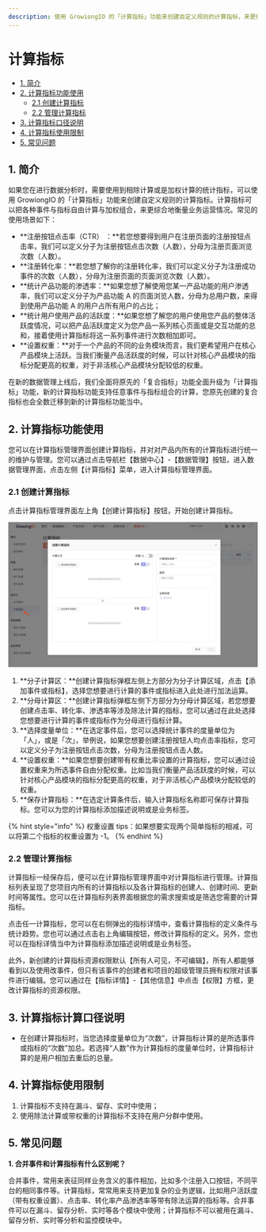 ```yaml
---
description: 使用 GrowiongIO 的「计算指标」功能来创建自定义规则的计算指标，来更综合地衡量业务运营情况
---
```


# 计算指标

* [1. 简介](data-management-complex-metrics.md#1-jian-jie)
* [2. 计算指标功能使用](data-management-complex-metrics.md#2-ji-suan-zhi-biao-gong-neng-shi-yong)
  * [2.1 创建计算指标](data-management-complex-metrics.md#21-chuang-jian-ji-suan-zhi-biao)
  * [2.2 管理计算指标](data-management-complex-metrics.md#22-guan-li-ji-suan-zhi-biao)
* [3. 计算指标口径说明](data-management-complex-metrics.md#3-ji-suan-zhi-biao-ji-suan-kou-jing-shuo-ming)
* [4. 计算指标使用限制](data-management-complex-metrics.md#4-ji-suan-zhi-biao-shi-yong-xian-zhi)
* [5. 常见问题](data-management-complex-metrics.md#5-chang-jian-wen-ti)

## **1. 简介**

如果您在进行数据分析时，需要使用到相除计算或是加权计算的统计指标，可以使用 GrowiongIO 的「计算指标」功能来创建自定义规则的计算指标。计算指标可以把各种事件与指标自由计算与加权组合，来更综合地衡量业务运营情况。常见的使用场景如下：

* **注册按钮点击率（CTR） ：**若您想要得到用户在注册页面的注册按钮点击率，我们可以定义分子为注册按钮点击次数（人数），分母为注册页面浏览次数（人数）。
* **注册转化率：**若您想了解你的注册转化率，我们可以定义分子为注册成功事件的次数（人数），分母为注册页面的页面浏览次数（人数）。
* **统计产品功能的渗透率：**如果您想了解使用您某一产品功能的用户渗透率，我们可以定义分子为产品功能 A 的页面浏览人数，分母为总用户数，来得到使用产品功能 A 的用户占所有用户的占比；
* **统计用户使用产品的活跃度：**如果您想了解您的用户使用您产品的整体活跃度情况，可以把产品活跃度定义为您产品一系列核心页面或是交互功能的总和，接着使用计算指标将这一系列事件进行次数相加即可。
* **设置权重：**对于一个产品的不同的业务模块而言，我们更希望用户在核心产品模块上活跃。当我们衡量产品活跃度的时候，可以针对核心产品模块的指标分配更高的权重，对于非活核心产品模块分配较低的权重。

在新的数据管理上线后，我们全面将原先的「复合指标」功能全面升级为「计算指标」功能，新的计算指标功能支持任意事件与指标组合的计算，您原先创建的复合指标也会全数迁移到新的计算指标功能当中。

## **2. 计算指标功能使用**

您可以在计算指标管理界面创建计算指标，并对对产品内所有的计算指标进行统一的维护与管理。您可以通过点击导航栏【数据中心】-【数据管理】按钮，进入数据管理界面，点击左侧【计算指标】菜单，进入计算指标管理界面。

### **2.1 创建计算指标**

点击计算指标管理界面左上角【创建计算指标】按钮，开始创建计算指标。

![&#x8BA1;&#x7B97;&#x6307;&#x6807;&#x914D;&#x7F6E;&#x754C;&#x9762;](../.gitbook/assets/wechatimg69.jpeg)

1. **分子计算区：**创建计算指标弹框左侧上方部分为分子计算区域，点击【添加事件或指标】，选择您想要进行计算的事件或指标进入此处进行加法运算。
2. **分母计算区：**创建计算指标弹框左侧下方部分为分母计算区域，若您想要创建点击率、转化率、渗透率等涉及除法计算的指标，您可以通过在此处选择您想要进行计算的事件或指标作为分母进行指标计算。
3. **选择度量单位：**在选定事件后，您可以选择统计事件的度量单位为「人」，或是「次」，举例说，如果您想要创建注册按钮人均点击率指标，您可以定义分子为注册按钮点击次数，分母为注册按钮点击人数。
4. **设置权重：**如果您想要创建带有权重比率设置的计算指标，您可以通过设置权重来为所选事件自由分配权重。比如当我们衡量产品活跃度的时候，可以针对核心产品模块的指标分配更高的权重，对于非活核心产品模块分配较低的权重。
5. **保存计算指标：**在选定计算条件后，输入计算指标名称即可保存计算指标。您可以为您的计算指标添加描述说明或是业务标签。

{% hint style="info" %}
权重设置 tips：如果想要实现两个简单指标的相减，可以将第二个指标的权重设置为 -1。
{% endhint %}

### **2.2 管理计算指标**

计算指标一经保存后，便可以在计算指标管理界面中对计算指标进行管理。计算指标列表呈现了您项目内所有的计算指标以及各计算指标的创建人、创建时间、更新时间等属性。您可以在计算指标列表界面根据您的需求搜索或是筛选您需要的计算指标。

点击任一计算指标，您可以在右侧弹出的指标详情中，查看计算指标的定义条件与统计趋势。您也可以通过点击右上角编辑按钮，修改计算指标的定义。另外，您也可以在指标详情当中为计算指标添加描述说明或是业务标签。

此外，新创建的计算指标资源权限默认【所有人可见，不可编辑】，所有人都能够看到以及使用改事件，但只有该事件的创建者和项目的超级管理员拥有权限对该事件进行编辑。您可以通过在【指标详情】-【其他信息】中点击【权限】方框，更改计算指标的资源权限。

## **3. 计算指标计算口径说明**

* 在创建计算指标时，当您选择度量单位为“次数”，计算指标计算的是所选事件或指标的“次数”加总。若选择“人数”作为计算指标的度量单位时，计算指标计算的是用户相加去重后的总量。

## **4. 计算指标使用限制**

1. 计算指标不支持在漏斗、留存、实时中使用；
2. 使用除法计算或带权重的计算指标不支持在用户分群中使用。

## **5. 常见问题**

**1. 合并事件和计算指标有什么区别呢？**

合并事件，常用来表征同样业务含义的事件相加，比如多个注册入口按钮，不同平台的相同事件等。计算指标，常常用来支持更加复杂的业务逻辑，比如用户活跃度（带有权重设置）、点击率、转化率产品渗透率等带有除法运算的指标等。合并事件可以在漏斗、留存分析、实时等各个模块中使用；计算指标不可以被用在漏斗、留存分析、实时等分析和监控模块中。  


